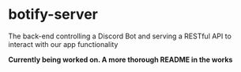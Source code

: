 # botify-server
The back-end controlling a Discord Bot and serving a RESTful API to interact with our app functionality

**Currently being worked on. A more thorough README in the works**
